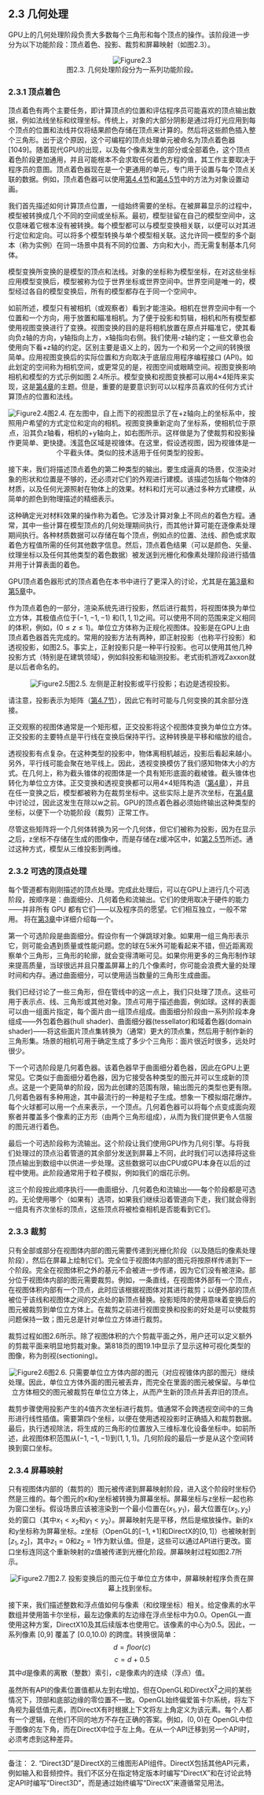 ## 2.3 几何处理

GPU上的几何处理阶段负责大多数每个三角形和每个顶点的操作。该阶段进一步分为以下功能阶段：顶点着色、投影、裁剪和屏幕映射（如图2.3）。<div align = "center">![Figure2.3]</div><div align = "center">图2.3. 几何处理阶段分为一系列功能阶段。</div>

### 2.3.1 顶点着色

顶点着色有两个主要任务，即计算顶点的位置和评估程序员可能喜欢的顶点输出数据，例如法线坐标和纹理坐标。传统上，对象的大部分阴影是通过将灯光应用到每个顶点的位置和法线并仅将结果颜色存储在顶点来计算的。然后将这些颜色插入整个三角形。出于这个原因，这个可编程的顶点处理单元被命名为顶点着色器[1049]。随着现代GPU的出现，以及每个像素发生的部分或全部着色，这个顶点着色阶段更加通用，并且可能根本不会求取任何着色方程的值，其工作主要取决于程序员的意图。顶点着色器现在是一个更通用的单元，专门用于设置与每个顶点关联的数据。例如，顶点着色器可以使用[第4.4节][netlink4.4]和[第4.5节][netlink4.5]中的方法为对象设置动画。

我们首先描述如何计算顶点位置，一组始终需要的坐标。在被屏幕显示的过程中，模型被转换成几个不同的空间或坐标系。最初，模型驻留在自己的模型空间中，这仅意味着它根本没有被转换。每个模型都可以与模型变换相关联，以便可以对其进行定位和定向。可以将多个模型转换与单个模型相关联。这允许同一模型的多个副本（称为实例）在同一场景中具有不同的位置、方向和大小，而无需复制基本几何体。

模型变换所变换的是模型的顶点和法线。对象的坐标称为模型坐标，在对这些坐标应用模型变换后，模型被称为位于世界坐标或世界空间中。世界空间是唯一的，模型经过各自的模型变换后，所有的模型都存在于同一个空间中。

如前所述，模型只有被相机（或观察者）看到才能渲染。相机在世界空间中有一个位置和一个方向，用于放置和瞄准相机。为了便于投影和剪辑，相机和所有模型都使用视图变换进行了变换。视图变换的目的是将相机放置在原点并瞄准它，使其看向负z轴的方向，y轴指向上方，x轴指向右侧。我们使用-z轴约定；一些文章也会使用向下看+z轴的约定。区别主要是语义上的，因为一个和另一个之间的转换很简单。应用视图变换后的实际位置和方向取决于底层应用程序编程接口 (API)。如此划定的空间称为相机空间，或更常见的是，视图空间或眼睛空间。视图变换影响相机和模型的方式示例如图 2.4所示。模型变换和视图变换都可以用4×4矩阵来实现，这是[第4章][netlink4.0]的主题。但是，重要的是要意识到可以以程序员喜欢的任何方式计算顶点的位置和法线。<div align = "center">![Figure2.4]图2.4. 在左图中，自上而下的视图显示了在+z轴向上的坐标系中，按照用户希望的方式定位和定向的相机。视图变换重新定向了坐标系，使相机位于原点，沿其负z轴看，相机的+y轴向上，如右图所示。这样做是为了使裁剪和投影操作更简单、更快捷。浅蓝色区域是视锥体。在这里，假设透视图，因为视锥体是一个平截头体。类似的技术适用于任何类型的投影。</div>

接下来，我们将描述顶点着色的第二种类型的输出。要生成逼真的场景，仅渲染对象的形状和位置是不够的，还必须对它们的外观进行建模。该描述包括每个物体的材质，以及任何光源照射在物体上的效果。材料和灯光可以通过多种方式建模，从简单的颜色到物理描述的精细表示。

这种确定光对材料效果的操作称为着色。它涉及计算对象上不同点的着色方程。通常，其中一些计算在模型顶点的几何处理期间执行，而其他计算可能在逐像素处理期间执行。各种材质数据可以存储在每个顶点，例如点的位置、法线、颜色或求取着色方程值所需的任何其他数字信息。然后，顶点着色结果（可以是颜色、矢量、纹理坐标以及任何其他类型的着色数据）被发送到光栅化和像素处理阶段进行插值并用于计算表面的着色。

GPU顶点着色器形式的顶点着色在本书中进行了更深入的讨论，尤其是在[第3章][netlink3.0]和[第5章][netlink5.0]中。

作为顶点着色的一部分，渲染系统先进行投影，然后进行裁剪，将视图体换为单位立方体，其极值点位于$(-1,-1,-1)$ 和$(1,1,1)$之间。可以使用不同的范围来定义相同的体积，例如，$(0 ≤ z ≤ 1)$。单位立方体称为正规化视图体。投影是在GPU上由顶点着色器首先完成的。常用的投影方法有两种，即正射投影（也称平行投影）和透视投影，如图2.5。事实上，正射投影只是一种平行投影。也可以使用其他几种投影方式（特别是在建筑领域），例如斜投影和轴测投影。老式街机游戏Zaxxon就是以后者命名的。<div align = "center">![Figure2.5]图2.5. 左侧是正射投影或平行投影；右边是透视投影。</div>

请注意，投影表示为矩阵（[第4.7节][netlink4.7]），因此它有时可能与几何变换的其余部分连接。

正交观察的视图体通常是一个矩形框，正交投影将这个视图体变换为单位立方体。正交投影的主要特点是平行线在变换后保持平行。这种转换是平移和缩放的组合。

透视投影有点复杂。在这种类型的投影中，物体离相机越远，投影后看起来越小。另外，平行线可能会聚在地平线上。因此，透视变换模仿了我们感知物体大小的方式。在几何上，称为截头锥体的视图体是一个具有矩形底面的截棱锥。截头锥体也转化为单位立方体。正交变换和透视变换都可以用4×4矩阵构造（[第4章][netlink4.0]），并且在任一变换之后，模型都被称为在裁剪坐标中。这些实际上是齐次坐标，在[第4章][netlink4.0]中讨论过，因此这发生在除以w之前。GPU的顶点着色器必须始终输出这种类型的坐标，以便下一个功能阶段（裁剪）正常工作。

尽管这些矩阵将一个几何体转换为另一个几何体，但它们被称为投影，因为在显示之后，z坐标不存储在生成的图像中，而是存储在z缓冲区中，如[第2.5节][netlink2.5]所述。通过这种方式，模型从三维投影到两维。

### 2.3.2 可选的顶点处理

每个管道都有刚刚描述的顶点处理。完成此处理后，可以在GPU上进行几个可选阶段，按顺序是：曲面细分、几何着色和流输出。它们的使用取决于硬件的能力——并非所有 GPU 都有它们——以及程序员的愿望。它们相互独立，一般不常用。 将在[第3章][netlink3.0]中详细介绍每一个。

第一个可选阶段是曲面细分。假设你有一个弹跳球对象。如果用一组三角形表示它，则可能会遇到质量或性能问题。您的球在5米外可能看起来不错，但近距离观察单个三角形，三角形的轮廓，就会变得清晰可见。如果你用更多的三角形制作球来提高质量，当球很远并且只覆盖屏幕上的几个像素时，你可能会浪费大量的处理时间和内存。通过曲面细分，可以使用适当数量的三角形生成曲面。

我们已经讨论了一些三角形，但在管线中的这一点上，我们只处理了顶点。这些可用于表示点、线、三角形或其他对象。顶点可用于描述曲面，例如球。这样的表面可以由一组面片指定，每个面片由一组顶点组成。曲面细分阶段由一系列阶段本身组成——外包着色器(hull shader)、曲面细分器(tessellator)和域着色器(domain shader)——将这些面片顶点集转换为（通常）更大的顶点集，然后用于制作新的三角形集。场景的相机可用于确定生成了多少个三角形：面片很近时很多，远处时很少。 

下一个可选阶段是几何着色器。该着色器早于曲面细分着色器，因此在GPU上更常见。它类似于曲面细分着色器，因为它接受各种类型的图元并可以生成新的顶点。这是一个更简单的阶段，因为此创建的范围有限，输出图元的类型也更有限。几何着色器有多种用途，其中最流行的一种是粒子生成。想象一下模拟烟花爆炸。每个火球都可以用一个点来表示，一个顶点。几何着色器可以将每个点变成面向观察者并覆盖多个像素的正方形（由两个三角形组成），从而为我们提供更令人信服的图元进行着色。

最后一个可选阶段称为流输出。这个阶段让我们使用GPU作为几何引擎。与将我们处理过的顶点沿着管道的其余部分发送到屏幕上不同，此时我们可以选择将这些顶点输出到数组中以供进一步处理。这些数据可以由CPU或GPU本身在以后的过程中使用。此阶段通常用于粒子模拟，例如我们的烟花示例。

这三个阶段按此顺序执行——曲面细分、几何着色和流输出——每个阶段都是可选的。无论使用哪个（如果有）选项，如果我们继续沿着管道向下走，我们就会得到一组具有齐次坐标的顶点，这些顶点将被检查相机是否能看到它们。

### 2.3.3 裁剪

只有全部或部分在视图体内部的图元需要传递到光栅化阶段（以及随后的像素处理阶段），然后在屏幕上绘制它们。完全位于视图体内部的图元将按原样传递到下一个阶段。完全在视图体积之外的基元不会被进一步传递，因为它们没有被渲染。部分位于视图体内部的图元需要裁剪。例如，一条直线，在视图体外部有一个顶点，在视图体积内部有一个顶点，此时应该根据视图体对其进行裁剪；以便外部的顶点被位于该线和视图体之间的交点处的新顶点替换。投影矩阵的使用意味着变换后的图元被裁剪到单位立方体上。在裁剪之前进行视图变换和投影的好处是可以使裁剪问题保持一致；图元总是针对单位立方体进行裁剪。

裁剪过程如图2.6所示。除了视图体积的六个剪裁平面之外，用户还可以定义额外的剪裁平面来明显地剪裁对象。第818页的图19.1中显示了显示这种可视化类型的图像，称为剖视(sectioning)。<div align = "center">![Figure2.6]图2.6. 只需要单位立方体内部的图元（对应视锥体内部的图元）继续处理。因此，单位立方体外面的图元被丢弃，而完全在里面的图元被保留。与单位立方体相交的图元被裁剪在单位立方体上，从而产生新的顶点并丢弃旧的顶点。</div>

裁剪步骤使用投影产生的4值齐次坐标进行裁剪。值通常不会跨透视空间中的三角形进行线性插值。需要第四个坐标，以便在使用透视投影时正确插入和裁剪数据。最后，执行透视除法，将生成的三角形的位置放入三维标准化设备坐标中。如前所述，此视图体积范围从$(-1,-1,-1)$到$(1,1,1)$。几何阶段的最后一步是从这个空间转换到窗口坐标。

### 2.3.4 屏幕映射

只有视图体内部的（裁剪的）图元被传递到屏幕映射阶段，进入这个阶段时坐标仍然是三维的。每个图元的x和y坐标被转换为屏幕坐标。屏幕坐标与z坐标一起也称为窗口坐标。假设场景应该被渲染到一个最小位置在$(x_1,y_1)$，最大位置在$(x_2 ,y_2)$处的窗口（其中$x_1 < x_2$和$y_1 < y_2$）。屏幕映射先是平移，然后是缩放操作。新的x和y坐标称为屏幕坐标。z坐标（OpenGL的$[−1,+1]$和DirectX的$[0,1]$）也被映射到$[z_1,z_2]$，其中$z_1=0$和$z_2=1$作为默认值。但是，这些可以通过API进行更改。窗口坐标连同这个重新映射的z值被传递到光栅化阶段。屏幕映射过程如图2.7所示。<div align = "center">![Figure2.7]图2.7. 投影变换后的图元位于单位立方体中，屏幕映射程序负责在屏幕上找到坐标。</div>

接下来，我们描述整数和浮点值如何与像素（和纹理坐标）相关。给定像素的水平数组并使用笛卡尔坐标，最左边像素的左边缘在浮点坐标中为0.0。OpenGL一直使用这种方案，DirectX10及其后续版本也使用它。该像素的中心为0.5。因此，一系列像素 [0,9] 覆盖了 [0.0,10.0) 的跨度。转换很简单：
$$d = floor(c) \tag{2.1}$$$$c = d + 0.5 \tag{2.2}$$
其中$d$是像素的离散（整数）索引，$c$是像素内的连续（浮点）值。

虽然所有API的像素位置值都从左到右增加，但在OpenGL和DirectX<sup>2</sup>之间的某些情况下，顶部和底部边缘的零位置不一致。OpenGL始终偏爱笛卡尔系统，将左下角视为最低值元素，而DirectX有时根据上下文将左上角定义为该元素。每个人都有一个逻辑，在他们不同的地方不存在正确的答案。例如，$(0,0)$在 OpenGL中位于图像的左下角，而在DirectX中位于左上角。在从一个API迁移到另一个API时，必须考虑到这种差异。


***
备注：
2. “Direct3D”是DirectX的三维图形API组件。DirectX包括其他API元素，例如输入和音频控件。我们不区分在指定特定版本时编写“DirectX”和在讨论此特定API时编写“Direct3D”，而是通过始终编写“DirectX”来遵循常见用法。

[Figure2.3]:Figure/Figure2.3.JPG
[Figure2.4]:Figure/Figure2.4.JPG
[Figure2.5]:Figure/Figure2.5.JPG
[Figure2.6]:Figure/Figure2.6.JPG
[Figure2.7]:Figure/Figure2.7.JPG

[netlink2.5]:https://github.com/fafa1899/RTR-4-CN/blob/main/Pdf/%E7%AC%AC2%E7%AB%A0-%E5%9B%BE%E5%BD%A2%E6%B8%B2%E6%9F%93%E7%AE%A1%E7%BA%BF-2.5-%E5%83%8F%E7%B4%A0%E5%A4%84%E7%90%86.pdf
[netlink3.0]:https://github.com/fafa1899/RTR-4-CN/blob/main/Pdf/第3章-图形处理单元-3.0.pdf
[netlink4.0]:https://github.com/fafa1899/RTR-4-CN/blob/main/Pdf/第4章-变换-4.0.pdf
[netlink4.4]:https://github.com/fafa1899/RTR-4-CN/blob/main/Pdf/第4章-变换-4.4-顶点混合.pdf
[netlink4.5]:第4.5节
[netlink4.7]:第4.7节
[netlink5.0]:第5章
